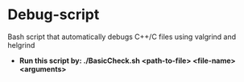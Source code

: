 # Debug-script
Bash script that automatically debugs C++/C files using valgrind and helgrind
* **Run this script by: ./BasicCheck.sh \<path-to-file\> \<file-name\> \<arguments\>**
